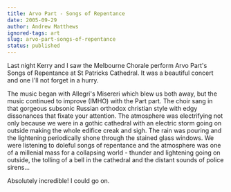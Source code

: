 ```yaml
---
title: Arvo Part - Songs of Repentance
date: 2005-09-29
author: Andrew Matthews
ignored-tags: art
slug: arvo-part-songs-of-repentance
status: published
---
```


Last night Kerry and I saw the Melbourne Chorale perform Arvo Part's Songs of Repentance at St Patricks Cathedral. It was a beautiful concert and one I'll not forget in a hurry.

The music began with Allegri's Misereri which blew us both away, but the music continued to improve (IMHO) with the Part part. The choir sang in that gorgeous subsonic Russian orthodox christian style with edgy dissonances that fixate your attention. The atmosphere was electrifying not only because we were in a gothic cathedral with an electric storm going on outside making the whole edifice creak and sigh. The rain was pouring and the lightening periodically shone through the stained glass windows. We were listening to doleful songs of repentance and the atmosphere was one of a millenial mass for a collapsing world - thunder and lightening going on outside, the tolling of a bell in the cathedral and the distant sounds of police sirens...

Absolutely incredible! I could go on.
